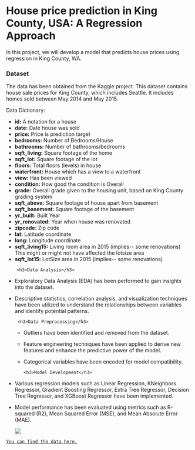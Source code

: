 # House price prediction in King County, USA: A Regression Approach
In this project, we will develop a model that predicts house prices using regression in King County, WA. 

<h3>Dataset</h3>
The data has been obtained from the Kaggle project. This dataset contains house sale prices for King County, which includes Seattle. It includes homes sold between May 2014 and May 2015.

Data Dictionary:
<ul>
    <li><strong>id:</strong> A notation for a house</li>
    <li><strong>date:</strong> Date house was sold</li>
    <li><strong>price:</strong> Price is prediction target</li>
    <li><strong>bedrooms:</strong> Number of Bedrooms/House</li>
    <li><strong>bathrooms:</strong> Number of bathrooms/bedrooms</li>
    <li><strong>sqft_living:</strong> Square footage of the home</li>
    <li><strong>sqft_lot:</strong> Square footage of the lot</li>
    <li><strong>floors:</strong> Total floors (levels) in house</li>
    <li><strong>waterfront:</strong> House which has a view to a waterfront</li>
    <li><strong>view:</strong> Has been viewed</li>
    <li><strong>condition:</strong> How good the condition is Overall</li>
    <li><strong>grade:</strong> Overall grade given to the housing unit, based on King County grading system</li>
    <li><strong>sqft_above:</strong> Square footage of house apart from basement</li>
    <li><strong>sqft_basement:</strong> Square footage of the basement</li>
    <li><strong>yr_built:</strong> Built Year</li>
    <li><strong>yr_renovated:</strong> Year when house was renovated</li>
    <li><strong>zipcode:</strong> Zip code</li>
    <li><strong>lat:</strong> Latitude coordinate</li>
    <li><strong>long:</strong> Longitude coordinate</li>
    <li><strong>sqft_living15:</strong> Living room area in 2015 (implies-- some renovations) This might or might not have affected the lotsize area</li>
    <li><strong>sqft_lot15:</strong> LotSize area in 2015 (implies-- some renovations)</li>
</ul>

        <h3>Data Analysis</h3>
 * Exploratory Data Analysis (EDA) has been performed to gain insights into the dataset.
* Descriptive statistics, correlation analysis, and visualization techniques have been utilized to understand the relationships between variables and identify potential patterns. 
        
       <h3>Data Preprocessing</h3>
  * Outliers have been identified and removed from the dataset.
  * Feature engineering techniques have been applied to derive new features and enhance the predictive power of the model.
  * Categorical variables have been encoded for model compatibility. 
    
        <h3>Model Development</h3>
* Various regression models such as Linear Regression, KNeighbors Regressor, Gradient Boosting Regressor, Extra Tree Regressor, Decision Tree Regressor, and XGBoost Regressor have been implemented.
* Model performance has been evaluated using metrics such as R-squared (R2), Mean Squared Error (MSE), and Mean Absolute Error (MAE).
        

  <img src='https://www.racialequityalliance.org/wp-content/uploads/2016/10/assessors_social-1.jpg'>
<a href='https://www.kaggle.com/code/shiv28/house-price-prediction-in-king-county-usa' target=_blank>
    
    You can find the data here.

</a>

